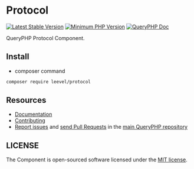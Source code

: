 Protocol
=================

[![Latest Stable Version](http://img.shields.io/packagist/v/leevel/protocol.svg)](https://packagist.org/packages/leevel/protocol)
<a href="https://php.net"><img src="https://img.shields.io/badge/php-%3E%3D%208.0.0-8892BF.svg" alt="Minimum PHP Version"></a>
[![QueryPHP Doc](https://img.shields.io/badge/docs-passing-green.svg?maxAge=2592000)](https://www.queryphp.com/docs/)

QueryPHP Protocol Component.

## Install

- composer command

```bash
composer require leevel/protocol
```

Resources
---------

  * [Documentation](https://www.queryphp.com/docs/protocol/coroutine.html)
  * [Contributing](https://www.queryphp.com/docs/developer/)
  * [Report issues](https://github.com/hunzhiwange/framework/issues) and
    [send Pull Requests](https://github.com/hunzhiwange/framework/pulls)
    in the [main QueryPHP repository](https://github.com/hunzhiwange/framework)

## LICENSE

The Component is open-sourced software licensed under the [MIT license](LICENSE).